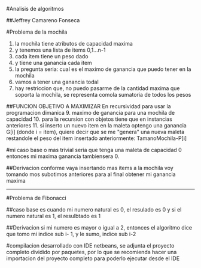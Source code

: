 #Analisis de algoritmos

##Jeffrey Camareno Fonseca

#Problema de la mochila

1. la mochila tiene atributos de  capacidad maxima 
2. y tenemos una lista de  items 0,1...n-1
3. cada item tiene un peso dado
4. y tiene una ganancia cada item
5. la pregunta seria: cual es el maximo de ganancia que puedo tener en la mochila
6. vamos a tener una ganancia todal
7. hay restriccion que, no puedo pasarme de la cantidad maxima que soporta la mochila, se representa comola sumatoria de todos los pesos 

##FUNCION OBJETIVO A MAXIMIZAR
En recursividad para usar la programacion dimanica
9. maximo de ganancia para una mochila de capacidad
10. para la recursion con objetos tiene que en instancias anteriores
11. si inserto un nuevo item en la  maleta optengo una ganancia G[i] (donde i = item),  quiere decir que se me "genera" una nueva maleta restandole el peso del item insertado anteriormente: TamanoMochila-P[i]

#mi caso base
o mas trivial seria que tenga una maleta de capacidad 0 entonces mi maxima ganancia tambiensera 0.

##Derivacion 
conforme vaya insertando mas items a la mochila voy tomando mos subotimos anteriores para al final obtener mi ganancia maxima

-----------------------------



#Problema de Fibonacci

##caso base
es cuando mi numero natural es 0, el resulado es 0
y si el numero natural es 1, el resulbtado es 1

##Derivacion
si mi numero es mayor o igual a 2, entonces el algoritmo dice que  tomo mi indice sub i- 1, y le sumo, indice sub i-2



#compilacion
desarrollado con IDE netbeans, se adjunta el proyecto completo dividido por paquetes, por lo que se recomienda hacer una importacion del proyecto completo para poderlo ejecutar desde el IDE